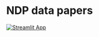 # NDP data papers

[![Streamlit App](https://static.streamlit.io/badges/streamlit_badge_black_white.svg)](https://teemuja-ndp.streamlitapp.com/)